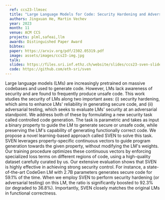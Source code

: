 ```yaml
---
  ref: ccs23-llmsec
  title: "Large Language Models for Code: Security Hardening and Adversarial Testing"
  authors: Jingxuan He, Martin Vechev
  year: 2023
  month: 11
  venue: ACM CCS
  projects: plml,safeai,llm
  awards: Distinguished Paper Award
  bibtex:
  paper: https://arxiv.org/pdf/2302.05319.pdf
  image: assets/images/ccs23-img.jpg
  talk: 
  slides: https://files.sri.inf.ethz.ch/website/slides/ccs23-sven-slides.pdf
  code: https://github.com/eth-sri/sven
---
```


Large language models (LMs) are increasingly pretrained on massive codebases and used to generate code. However, LMs lack awareness of security and are found to frequently produce unsafe code. This work studies the security of LMs along two important axes: (i) security hardening, which aims to enhance LMs' reliability in generating secure code, and (ii) adversarial testing, which seeks to evaluate LMs' security at an adversarial standpoint. We address both of these by formulating a new security task called controlled code generation. The task is parametric and takes as input a binary property to guide the LM to generate secure or unsafe code, while preserving the LM's capability of generating functionally correct code. We propose a novel learning-based approach called SVEN to solve this task. SVEN leverages property-specific continuous vectors to guide program generation towards the given property, without modifying the LM's weights. Our training procedure optimizes these continuous vectors by enforcing specialized loss terms on different regions of code, using a high-quality dataset carefully curated by us. Our extensive evaluation shows that SVEN is highly effective in achieving strong security control. For instance, a state-of-the-art CodeGen LM with 2.7B parameters generates secure code for 59.1% of the time. When we employ SVEN to perform security hardening (or adversarial testing) on this LM, the ratio is significantly boosted to 92.3% (or degraded to 36.8%). Importantly, SVEN closely matches the original LMs in functional correctness.
